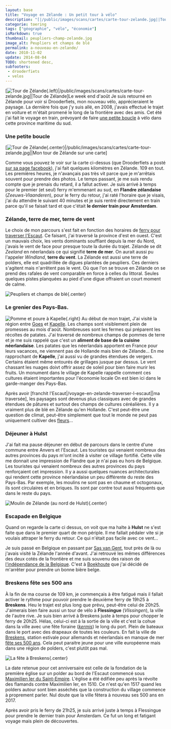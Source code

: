 ```yaml
---
layout: base
title: "Voyage en Zélande : Un petit tour à vélo"
description: "[|/public/images/scans/cartes/carte-tour-zelande.jpg||Tour de Zélande]Le week end d'août Je suis retourné en Zélande pour voir si Drooderfiets, mon nouveau "
categorie: toering
tags: ["géographie", "vélo", "économie"]
isMarkdown: true
thumbnail: peupliers-champ-zelande.jpg
image_alt: Peupliers et champs de blé
permalink: a-nouveau-en-zelande/
date: 2010-11-02
update: 2014-08-04
TODO: shortened desc, 
subfooters:
 - drooderfiets
 - velos
---
```


[![Tour de Zélande](../09/carte-tour-zelande_s.jpg){.left}|/public/images/scans/cartes/carte-tour-zelande.jpg||Tour de Zélande]Le week end d'août Je suis retourné en Zélande pour voir si Drooderfiets, mon nouveau vélo, apprécieraient le paysage. La dernière fois que j'y suis allé, en 2008, j'avais effectué le trajet en voiture et m'était promené le long de la frontière avec des amis. Cet été j'ai fait le voyage en train, prévoyant de faire [une petite boucle](/voyage-en-zelande-traverser-l-escaut) à vélo dans cette province maritime du sud.

### Une petite boucle

[![Tour de Zélande](../09/carte-tour-zelande.jpg){.center}|/public/images/scans/cartes/carte-tour-zelande.jpg||Mon tour de Zélande sur une carte]

Comme vous pouvez le voir sur la carte ci-dessus (que Drooderfiets a posté [sur sa page facebook](http://www.facebook.com/photo.php?fbid=1248303986569&set=a.1229858125434.27441.1798535697)), j'ai fait quelques kilomètres en Zélande. 109 en tout. Les premières heures, je n'avançais pas très vit parce que je m'arrêtais souvent pour prendre des photos. Le temps passant, je me suis rendu compte que je prenais du retard, il a fallut activer. Je suis arrivé à temps pour le premier (et seul) ferry m'emmenant au sud, en **Flandre zélandaise** (*Zeeuws-Vlaanderen*), pour le ferry du retour, j'ai raté l'horaire que je visais, j'ai du attendre le suivant 40 minutes et je suis rentré directement en train parce qu'il se faisait tard et que c'était **le dernier train pour Amsterdam**.

### Zélande, terre de mer, terre de vent

Le choix de mon parcours s'est fait en fonction des horaires de [ferry pour traverser l'Escaut](/voyage-en-zelande-traverser-l-escaut). Ce faisant, j'ai traversé la province d'est en ouest. C'est un mauvais choix, les vents dominants soufflant depuis la mer du Nord, j'avais le vent de face pour presque toute la durée du trajet. Zélande se dit *Zeeland* en néerlandais ce qui signifié **terre de mer**. On aurait aussi pu l'appeler *Windland*, **terre du vent**. La Zélande est aussi une terre de polders, elle est quadrillée de digues plantées de peupliers. Ces derniers s'agitent mais n'arrêtent pas le vent. Où que l'on se trouve en Zélande on se prend des rafales de vent comparable en force à celles du littoral. Seules quelques pistes planquées au pied d'une digue offraient un court moment de calme.

![Peupliers et champs de blé](peupliers-champ-zelande.jpg){.center}

### Le grenier des Pays-Bas.

![Pomme et poure à Kapelle](monument-pomme-poire-kapelle.jpg){.right}
Au début de mon trajet, J'ai visité la région entre [Goes](http://fr.wikipedia.org/wiki/Goes) et [Kapelle](http://fr.wikipedia.org/wiki/Kapelle). Les champs sont visiblement plein de promesses au mois d'août. Nombreuses sont les fermes qui préparent les récoltes de patates. J'ai traversé de nombreux champs de pommes de terre et je me suis rappelé que c'est un **aliment de base de la cuisine néerlandaise**. Les patates que les néerlandais apportent en France pour leurs vacances, ne viennent pas de Hollande mais bien de Zélande... En me rapprochant de **Kapelle**, j'ai aussi vu de grandes étendues de vergers. Certains étaient même entourés de grillages jusque par dessus. Le vent chassant les nuages doivt offrir assez de soleil pour bien faire murir les fruits. Un monument dans le village de Kapelle rappelle comment ces cultures étaient importantes pour l'économie locale On est bien ici dans le garde-manger des Pays-Bas.

Après avoir [franchit l'Escaut|/voyage-en-zelande-traverser-l-escaut||ma traversée], les paysages sont devenus plus classiques avec de grandes étendues de pâtures et surtout des champs de cultures céréalières. Il y a vraiment plus de blé en Zélande qu'en Hollande. C'est peut-être une question de climat, peut-être simplement que tout le monde ne peut pas uniquement cultiver des [fleurs](/tag/fleurs)...

### Déjeuner à Hulst

J'ai fait ma pause déjeuner en début de parcours dans le centre d'une commune entre Anvers et l'Escaut. Les touristes qui venaient nombreux des autres provinces du pays m'ont incité à visiter ce village fortifié. Cette ville me donnait une impression de Flandre que je n'ai pas eu hors de Belgique. Les touristes qui venaient nombreux des autres provinces du pays renforçaient cet impression. Il y a aussi quelques nuances architecturales qui rendent cette province néerlandaise un peu différente du reste des Pays-Bas. Par exemple, les moulins ne sont pas en chaume et octogonaux, ils sont circulaires et en briques. Ils sont par contre tout aussi fréquents que dans le reste du pays.

![Moulin de Zélande (au nord de Hulst)](moulin-zelande.jpg){.center}

### Escapade en Belgique

Quand on regarde la carte ci dessus, on voit que ma halte à **Hulst** ne s'est faite que dans le premier quart de mon périple. Il me fallait pédaler vite si je voulais attraper le ferry du retour. Ce qui n'était pas facile avec ce vent...

Je suis passé en Belgique en passant par [Sas van Gent](http://fr.wikipedia.org/wiki/Sas_van_Gent), tout près de là ou j'avais visité la Zélande l'année d'avant. J'ai retrouvé les mêmes différences des deux cotés de la frontière et me suis souvenu des raison de [l'indépendance de la Belgique](/voyage-en-zelande-l-independance-de-la-belgique). C'est à [Boekhoute](http://fr.wikipedia.org/wiki/Boekhoute) que j'ai décidé de m'arrêter pour prendre un bonne bière belge.

### Breskens fête ses 500 ans

À la fin de ma course de 109 km, je commençais à être fatigué mais il fallait activer le rythme pour pouvoir prendre le deuxième ferry de 19h25 à **Breskens**. Heu le trajet est plus long que prévu, peut-être celui de 20h25. J'aimerais bien faire aussi un tour de vélo à **Flessingue** (*Vlissingen*), la ville de l'autre rive. Je suis bien arrivé à Breskens juste à temps pour chopper le ferry de 20h25. Hélas, celui-ci est à la sortie de la ville et c'est la cohue dans la ville avec une fête foraine (*[kermis](/kermesse-kermis)*) le long du port. Plein de bateaux dans le port avec des drapeaux de toutes les couleurs. En fait la ville de [Breskens](http://www.breskens.nl/welkom/), station estivale pour allemands et néerlandais en manque de mer [fête ses 500 ans](http://www.500jaarbresjes.nl/index.php?option=com_content&task=view&id=12&Itemid=26). Cela peut paraitre jeune pour une ville européenne mais dans une région de polders, c'est plutôt pas mal.

![La fête à Breskens](fete-a-breskens.jpg){.center}

La date retenue pour cet anniversaire est celle de la fondation de la première église sur un polder au bord de l'Escaut commencé sous [Maximilien Ier du Saint-Empire](http://fr.wikipedia.org/wiki/Maximilien_Ier_du_Saint-Empire). L'église a été édifiée peu après la révolte des flamands contre Maximilien Ier, en 1510. Ce n'est qu'en 1517 quand les polders autour sont bien asséchés que la construction du village commence à proprement parler. Nul doute que la ville fêtera à nouveau ses 500 ans en 2017.

Après avoir pris le ferry de 21h25, je suis arrivé juste à temps à Flessingue pour prendre le dernier train pour Amsterdam. Ce fut un long et fatigant voyage mais plein de découvertes.
